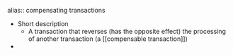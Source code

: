alias:: compensating transactions

- Short description
	- A transaction that reverses (has the opposite effect) the processing of another transaction (a [[compensable transaction]])
-